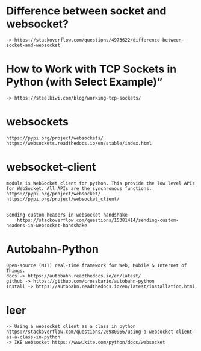 # Difference between socket and websocket?
	-> https://stackoverflow.com/questions/4973622/difference-between-socket-and-websocket
	
# How to Work with TCP Sockets in Python (with Select Example)”
	-> https://steelkiwi.com/blog/working-tcp-sockets/
	
# websockets
	https://pypi.org/project/websockets/
	https://websockets.readthedocs.io/en/stable/index.html
	
# websocket-client
	module is WebSocket client for python. This provide the low level APIs for WebSocket. All APIs are the synchronous functions.
	https://pypi.org/project/websocket/
	https://pypi.org/project/websocket_client/

	
	Sending custom headers in websocket handshake
		https://stackoverflow.com/questions/15381414/sending-custom-headers-in-websocket-handshake
		
# Autobahn-Python
	Open-source (MIT) real-time framework for Web, Mobile & Internet of Things.
	docs -> https://autobahn.readthedocs.io/en/latest/
	github -> https://github.com/crossbario/autobahn-python
	Install -> https://autobahn.readthedocs.io/en/latest/installation.html
	
# leer
	-> Using a websocket client as a class in python https://stackoverflow.com/questions/26980966/using-a-websocket-client-as-a-class-in-python
	-> IKE websocket https://www.kite.com/python/docs/websocket
	
